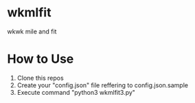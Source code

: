 # wkmlfit
wkwk mile and fit


# How to Use
1. Clone this repos
2. Create your "config.json" file reffering to config.json.sample
3. Execute command "python3 wkmlfit3.py"

